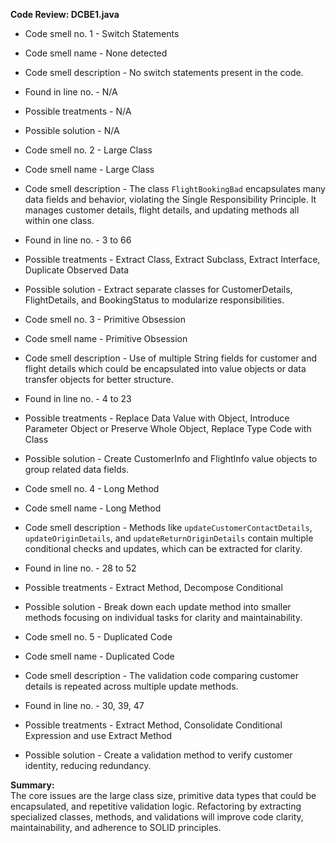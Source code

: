 **Code Review: DCBE1.java**  
- Code smell no. 1 - Switch Statements  
- Code smell name - None detected  
- Code smell description - No switch statements present in the code.  
- Found in line no. - N/A  
- Possible treatments - N/A  
- Possible solution - N/A  

- Code smell no. 2 - Large Class  
- Code smell name - Large Class  
- Code smell description - The class `FlightBookingBad` encapsulates many data fields and behavior, violating the Single Responsibility Principle. It manages customer details, flight details, and updating methods all within one class.  
- Found in line no. - 3 to 66  
- Possible treatments - Extract Class, Extract Subclass, Extract Interface, Duplicate Observed Data  
- Possible solution - Extract separate classes for CustomerDetails, FlightDetails, and BookingStatus to modularize responsibilities.  

- Code smell no. 3 - Primitive Obsession  
- Code smell name - Primitive Obsession  
- Code smell description - Use of multiple String fields for customer and flight details which could be encapsulated into value objects or data transfer objects for better structure.  
- Found in line no. - 4 to 23  
- Possible treatments - Replace Data Value with Object, Introduce Parameter Object or Preserve Whole Object, Replace Type Code with Class  
- Possible solution - Create CustomerInfo and FlightInfo value objects to group related data fields.  

- Code smell no. 4 - Long Method  
- Code smell name - Long Method  
- Code smell description - Methods like `updateCustomerContactDetails`, `updateOriginDetails`, and `updateReturnOriginDetails` contain multiple conditional checks and updates, which can be extracted for clarity.  
- Found in line no. - 28 to 52  
- Possible treatments - Extract Method, Decompose Conditional  
- Possible solution - Break down each update method into smaller methods focusing on individual tasks for clarity and maintainability.  

- Code smell no. 5 - Duplicated Code  
- Code smell name - Duplicated Code  
- Code smell description - The validation code comparing customer details is repeated across multiple update methods.  
- Found in line no. - 30, 39, 47  
- Possible treatments - Extract Method, Consolidate Conditional Expression and use Extract Method  
- Possible solution - Create a validation method to verify customer identity, reducing redundancy.  

**Summary:**  
The core issues are the large class size, primitive data types that could be encapsulated, and repetitive validation logic. Refactoring by extracting specialized classes, methods, and validations will improve code clarity, maintainability, and adherence to SOLID principles.